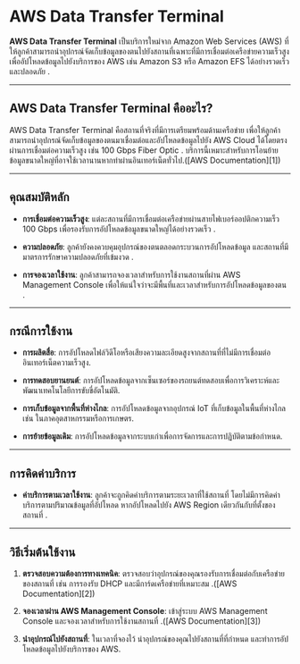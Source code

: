 # AWS Data Transfer Terminal

**AWS Data Transfer Terminal** เป็นบริการใหม่จาก Amazon Web Services (AWS) ที่ให้ลูกค้าสามารถนำอุปกรณ์จัดเก็บข้อมูลของตนไปยังสถานที่เฉพาะที่มีการเชื่อมต่อเครือข่ายความเร็วสูง เพื่ออัปโหลดข้อมูลไปยังบริการของ AWS เช่น Amazon S3 หรือ Amazon EFS ได้อย่างรวดเร็วและปลอดภัย .

---

## AWS Data Transfer Terminal คืออะไร?

AWS Data Transfer Terminal คือสถานที่จริงที่มีการเตรียมพร้อมด้านเครือข่าย เพื่อให้ลูกค้าสามารถนำอุปกรณ์จัดเก็บข้อมูลของตนมาเชื่อมต่อและอัปโหลดข้อมูลไปยัง AWS Cloud ได้โดยตรงผ่านการเชื่อมต่อความเร็วสูง เช่น 100 Gbps Fiber Optic . บริการนี้เหมาะสำหรับการโอนย้ายข้อมูลขนาดใหญ่ที่อาจใช้เวลานานหากทำผ่านอินเทอร์เน็ตทั่วไป.([AWS Documentation][1])

---

## คุณสมบัติหลัก

* **การเชื่อมต่อความเร็วสูง**: แต่ละสถานที่มีการเชื่อมต่อเครือข่ายผ่านสายไฟเบอร์ออปติกความเร็ว 100 Gbps เพื่อรองรับการอัปโหลดข้อมูลขนาดใหญ่ได้อย่างรวดเร็ว .

* **ความปลอดภัย**: ลูกค้ายังคงควบคุมอุปกรณ์ของตนตลอดกระบวนการอัปโหลดข้อมูล และสถานที่มีมาตรการรักษาความปลอดภัยที่เข้มงวด .

* **การจองเวลาใช้งาน**: ลูกค้าสามารถจองเวลาสำหรับการใช้งานสถานที่ผ่าน AWS Management Console เพื่อให้แน่ใจว่าจะมีพื้นที่และเวลาสำหรับการอัปโหลดข้อมูลของตน .

---

## กรณีการใช้งาน

* **การผลิตสื่อ**: การอัปโหลดไฟล์วิดีโอหรือเสียงความละเอียดสูงจากสถานที่ที่ไม่มีการเชื่อมต่ออินเทอร์เน็ตความเร็วสูง.

* **การทดสอบยานยนต์**: การอัปโหลดข้อมูลจากเซ็นเซอร์ของรถยนต์ทดสอบเพื่อการวิเคราะห์และพัฒนาเทคโนโลยีการขับขี่อัตโนมัติ.

* **การเก็บข้อมูลจากพื้นที่ห่างไกล**: การอัปโหลดข้อมูลจากอุปกรณ์ IoT ที่เก็บข้อมูลในพื้นที่ห่างไกล เช่น ในภาคอุตสาหกรรมหรือการเกษตร.

* **การย้ายข้อมูลเดิม**: การอัปโหลดข้อมูลจากระบบเก่าเพื่อการจัดการและการปฏิบัติตามข้อกำหนด.

---

## การคิดค่าบริการ

* **ค่าบริการตามเวลาใช้งาน**: ลูกค้าจะถูกคิดค่าบริการตามระยะเวลาที่ใช้สถานที่ โดยไม่มีการคิดค่าบริการตามปริมาณข้อมูลที่อัปโหลด หากอัปโหลดไปยัง AWS Region เดียวกันกับที่ตั้งของสถานที่ .

---

## วิธีเริ่มต้นใช้งาน

1. **ตรวจสอบความต้องการทางเทคนิค**: ตรวจสอบว่าอุปกรณ์ของคุณรองรับการเชื่อมต่อกับเครือข่ายของสถานที่ เช่น การรองรับ DHCP และมีการ์ดเครือข่ายที่เหมาะสม .([AWS Documentation][2])

2. **จองเวลาผ่าน AWS Management Console**: เข้าสู่ระบบ AWS Management Console และจองเวลาสำหรับการใช้งานสถานที่ .([AWS Documentation][3])

3. **นำอุปกรณ์ไปยังสถานที่**: ในเวลาที่จองไว้ นำอุปกรณ์ของคุณไปยังสถานที่ที่กำหนด และทำการอัปโหลดข้อมูลไปยังบริการของ AWS.